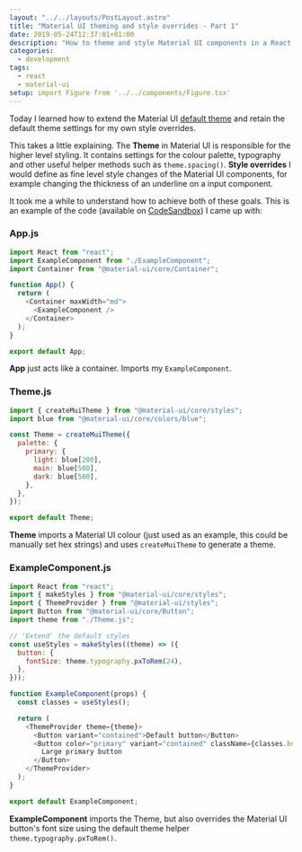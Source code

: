 ```yaml
---
layout: "../../layouts/PostLayout.astro"
title: "Material UI theming and style overrides - Part 1"
date: 2019-05-24T12:37:01+01:00
description: "How to theme and style Material UI components in a React app - Part 1"
categories:
  - development
tags:
  - react
  - material-ui
setup: import Figure from '../../components/Figure.tsx'
---
```


Today I learned how to extend the Material UI [default theme](https://material-ui.com/customization/themes/) and retain the default theme settings for my own style overrides.

This takes a little explaining. The **Theme** in Material UI is responsible for the higher level styling. It contains settings for the colour palette, typography and other useful helper methods such as `theme.spacing()`. **Style overrides** I would define as fine level style changes of the Material UI components, for example changing the thickness of an underline on a input component.

<!--more-->

It took me a while to understand how to achieve both of these goals. This is an example of the code (available on [CodeSandbox](https://codesandbox.io/s/damp-fog-i9j0h)) I came up with:

### App.js

```javascript
import React from "react";
import ExampleComponent from "./ExampleComponent";
import Container from "@material-ui/core/Container";

function App() {
  return (
    <Container maxWidth="md">
      <ExampleComponent />
    </Container>
  );
}

export default App;
```

**App** just acts like a container. Imports my `ExampleComponent`.

### Theme.js

```javascript
import { createMuiTheme } from "@material-ui/core/styles";
import blue from "@material-ui/core/colors/blue";

const Theme = createMuiTheme({
  palette: {
    primary: {
      light: blue[200],
      main: blue[500],
      dark: blue[500],
    },
  },
});

export default Theme;
```

**Theme** imports a Material UI colour (just used as an example, this could be manually set hex strings) and uses `createMuiTheme` to generate a theme.

### ExampleComponent.js

```javascript
import React from "react";
import { makeStyles } from "@material-ui/core/styles";
import { ThemeProvider } from "@material-ui/styles";
import Button from "@material-ui/core/Button";
import theme from "./Theme.js";

// 'Extend' the default styles
const useStyles = makeStyles((theme) => ({
  button: {
    fontSize: theme.typography.pxToRem(24),
  },
}));

function ExampleComponent(props) {
  const classes = useStyles();

  return (
    <ThemeProvider theme={theme}>
      <Button variant="contained">Default button</Button>
      <Button color="primary" variant="contained" className={classes.button}>
        Large primary button
      </Button>
    </ThemeProvider>
  );
}

export default ExampleComponent;
```

**ExampleComponent** imports the Theme, but also overrides the Material UI button's font size using the default theme helper `theme.typography.pxToRem()`.

<Figure src="/images/material-ui-theming-and-style-overrides-pt1/default-button.png" title="Default button colour" alt="Image showing the default Material UI colour scheme" />

<Figure src="/images/material-ui-theming-and-style-overrides-pt1/final-button.png" title="New button colour" alt="Image showing the new colour extending the Material UI colour scheme" />
